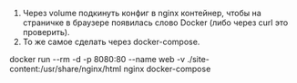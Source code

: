 1. Через volume подкинуть конфиг в nginx контейнер, чтобы на страничке в браузере появилась слово Docker (либо через curl это проверить).
2. То же самое сделать через docker-compose.

docker run --rm -d -p 8080:80 --name web -v ./site-content:/usr/share/nginx/html nginx
docker-compose 
